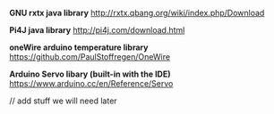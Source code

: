 **GNU rxtx java library**
http://rxtx.qbang.org/wiki/index.php/Download

**Pi4J java library**
http://pi4j.com/download.html

**oneWire arduino temperature library**
https://github.com/PaulStoffregen/OneWire

**Arduino Servo libary (built-in with the IDE)**
https://www.arduino.cc/en/Reference/Servo

// add stuff we will need later
